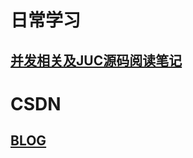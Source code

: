 
# 日常学习
 ## [并发相关及JUC源码阅读笔记](./docs/并发笔记.md)
 
# CSDN
 ## [BLOG](https://blog.csdn.net/elpsycongr00)

